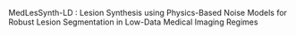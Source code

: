 MedLesSynth-LD : Lesion Synthesis using Physics-Based Noise
Models for Robust Lesion Segmentation in
Low-Data Medical Imaging Regimes
